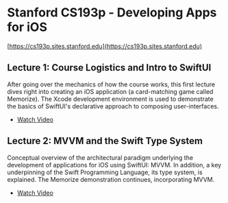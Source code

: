 # Stanford CS193p - Developing Apps for iOS

[https://cs193p.sites.stanford.edu](https://cs193p.sites.stanford.edu)

## Lecture 1: Course Logistics and Intro to SwiftUI

After going over the mechanics of how the course works, this first lecture dives right into creating an iOS application (a card-matching game called Memorize).  The Xcode development environment is used to demonstrate the basics of SwiftUI's declarative approach to composing user-interfaces.

* [Watch Video](https://youtu.be/jbtqIBpUG7g)

## Lecture 2: MVVM and the Swift Type System

Conceptual overview of the architectural paradigm underlying the development of applications for iOS using SwiftUI: MVVM.  In addition, a key underpinning of the Swift Programming Language, its type system, is explained.  The Memorize demonstration continues, incorporating MVVM.

* [Watch Video](https://youtu.be/4GjXq2Sr55Q)
